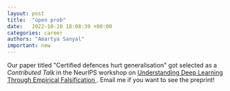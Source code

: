 ```yaml
---
layout: post
title:  "open prob"
date:   2022-10-20 18:08:39 +00:00
categories: career
authors: "Amartya Sanyal"
important: new
---
```

Our paper titled "Certified defences hurt generalisation" got selected
as a *Contributed Talk* in the NeurIPS workshop on <a href="https://sites.google.com/view/icbinb-2022/home">Understanding Deep
Learning Through Empirical Falsification </a>. Email me if you want to see the preprint!